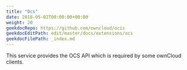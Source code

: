 ```yaml
---
title: "Ocs"
date: 2018-05-02T00:00:00+00:00
weight: 20
geekdocRepo: https://github.com/owncloud/ocis
geekdocEditPath: edit/master/docs/extensions/ocs
geekdocFilePath: _index.md
---
```


This service provides the OCS API which is required by some ownCloud clients.
